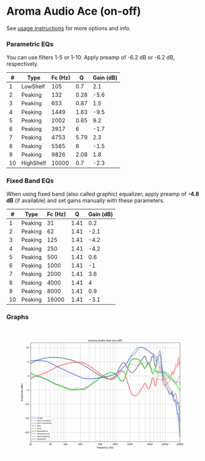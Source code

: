 # Aroma Audio Ace (on-off)
See [usage instructions](https://github.com/jaakkopasanen/AutoEq#usage) for more options and info.

### Parametric EQs
You can use filters 1-5 or 1-10. Apply preamp of -6.2 dB or -6.2 dB, respectively.

|   # | Type      |   Fc (Hz) |    Q |   Gain (dB) |
|-----|-----------|-----------|------|-------------|
|   1 | LowShelf  |       105 | 0.7  |         2.1 |
|   2 | Peaking   |       132 | 0.28 |        -5.6 |
|   3 | Peaking   |       653 | 0.87 |         1.5 |
|   4 | Peaking   |      1449 | 1.63 |        -9.5 |
|   5 | Peaking   |      2002 | 0.65 |         9.2 |
|   6 | Peaking   |      3917 | 6    |        -1.7 |
|   7 | Peaking   |      4753 | 5.79 |         2.3 |
|   8 | Peaking   |      5565 | 6    |        -1.5 |
|   9 | Peaking   |      9826 | 2.08 |         1.8 |
|  10 | HighShelf |     10000 | 0.7  |        -2.3 |

### Fixed Band EQs
When using fixed band (also called graphic) equalizer, apply preamp of **-4.8 dB** (if available) and set gains manually with these parameters.

|   # | Type    |   Fc (Hz) |    Q |   Gain (dB) |
|-----|---------|-----------|------|-------------|
|   1 | Peaking |        31 | 1.41 |         0.2 |
|   2 | Peaking |        62 | 1.41 |        -2.1 |
|   3 | Peaking |       125 | 1.41 |        -4.2 |
|   4 | Peaking |       250 | 1.41 |        -4.2 |
|   5 | Peaking |       500 | 1.41 |         0.6 |
|   6 | Peaking |      1000 | 1.41 |        -1   |
|   7 | Peaking |      2000 | 1.41 |         3.6 |
|   8 | Peaking |      4000 | 1.41 |         4   |
|   9 | Peaking |      8000 | 1.41 |         0.9 |
|  10 | Peaking |     16000 | 1.41 |        -3.1 |

### Graphs
![](./Aroma%20Audio%20Ace%20(on-off).png)
